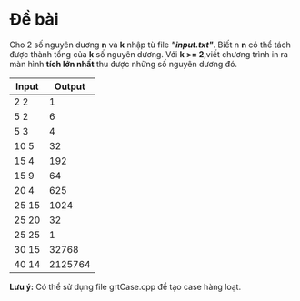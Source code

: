 # Đề bài
Cho 2 số nguyên dương **n** và **k** nhập từ file ***"input.txt"***. Biết n **n** có thể tách được thành tổng của **k** số nguyên dương.
Với **k >= 2**,viết chương trình in ra màn hình **tích lớn nhất** thu được những số nguyên dương đó.

Input|Output
---|---|
2	2| 1
5	2| 6
5	3| 4
10	5| 32
15	4| 192
15	9| 64
20	4| 625
25	15|1024
25	20|32
25	25|1
30	15|32768
40	14|2125764

**Lưu ý:** Có thể sử dụng file grtCase.cpp để tạo case hàng loạt.
